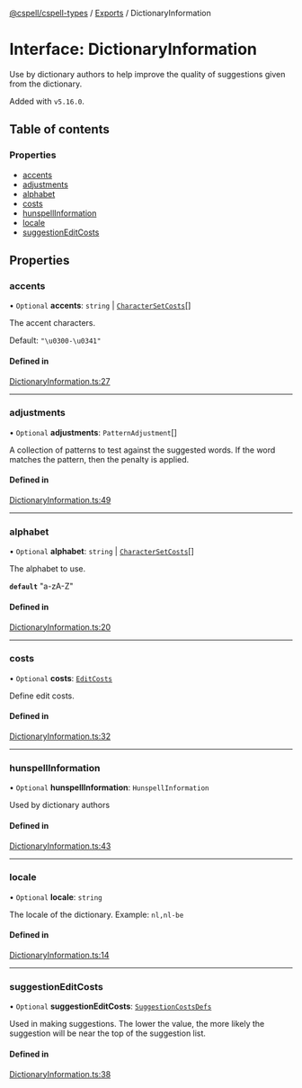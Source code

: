 [@cspell/cspell-types](../README.md) / [Exports](../modules.md) / DictionaryInformation

# Interface: DictionaryInformation

Use by dictionary authors to help improve the quality of suggestions
given from the dictionary.

Added with `v5.16.0`.

## Table of contents

### Properties

- [accents](DictionaryInformation.md#accents)
- [adjustments](DictionaryInformation.md#adjustments)
- [alphabet](DictionaryInformation.md#alphabet)
- [costs](DictionaryInformation.md#costs)
- [hunspellInformation](DictionaryInformation.md#hunspellinformation)
- [locale](DictionaryInformation.md#locale)
- [suggestionEditCosts](DictionaryInformation.md#suggestioneditcosts)

## Properties

### accents

• `Optional` **accents**: `string` \| [`CharacterSetCosts`](CharacterSetCosts.md)[]

The accent characters.

Default: `"\u0300-\u0341"`

#### Defined in

[DictionaryInformation.ts:27](https://github.com/streetsidesoftware/cspell/blob/b1f296d/packages/cspell-types/src/DictionaryInformation.ts#L27)

___

### adjustments

• `Optional` **adjustments**: `PatternAdjustment`[]

A collection of patterns to test against the suggested words.
If the word matches the pattern, then the penalty is applied.

#### Defined in

[DictionaryInformation.ts:49](https://github.com/streetsidesoftware/cspell/blob/b1f296d/packages/cspell-types/src/DictionaryInformation.ts#L49)

___

### alphabet

• `Optional` **alphabet**: `string` \| [`CharacterSetCosts`](CharacterSetCosts.md)[]

The alphabet to use.

**`default`** "a-zA-Z"

#### Defined in

[DictionaryInformation.ts:20](https://github.com/streetsidesoftware/cspell/blob/b1f296d/packages/cspell-types/src/DictionaryInformation.ts#L20)

___

### costs

• `Optional` **costs**: [`EditCosts`](EditCosts.md)

Define edit costs.

#### Defined in

[DictionaryInformation.ts:32](https://github.com/streetsidesoftware/cspell/blob/b1f296d/packages/cspell-types/src/DictionaryInformation.ts#L32)

___

### hunspellInformation

• `Optional` **hunspellInformation**: `HunspellInformation`

Used by dictionary authors

#### Defined in

[DictionaryInformation.ts:43](https://github.com/streetsidesoftware/cspell/blob/b1f296d/packages/cspell-types/src/DictionaryInformation.ts#L43)

___

### locale

• `Optional` **locale**: `string`

The locale of the dictionary.
Example: `nl,nl-be`

#### Defined in

[DictionaryInformation.ts:14](https://github.com/streetsidesoftware/cspell/blob/b1f296d/packages/cspell-types/src/DictionaryInformation.ts#L14)

___

### suggestionEditCosts

• `Optional` **suggestionEditCosts**: [`SuggestionCostsDefs`](../modules.md#suggestioncostsdefs)

Used in making suggestions. The lower the value, the more likely the suggestion
will be near the top of the suggestion list.

#### Defined in

[DictionaryInformation.ts:38](https://github.com/streetsidesoftware/cspell/blob/b1f296d/packages/cspell-types/src/DictionaryInformation.ts#L38)
